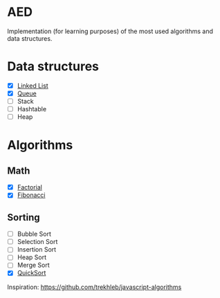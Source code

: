 # AED

Implementation (for learning purposes) of the most used algorithms and data structures.

# Data structures

- [x] [Linked List](lib/ds_singlelinkedlist1.ex)
- [x] [Queue](lib/ds_queue.ex)
- [ ] Stack
- [ ] Hashtable
- [ ] Heap

# Algorithms
## Math
  - [x] [Factorial](lib/math_factorial.ex)
  - [x] [Fibonacci](lib/math_fibonacci.ex)

## Sorting
  - [ ] Bubble Sort
  - [ ] Selection Sort
  - [ ] Insertion Sort
  - [ ] Heap Sort
  - [ ] Merge Sort
  - [x] [QuickSort](lib/sorting_quicksort.ex)

Inspiration: https://github.com/trekhleb/javascript-algorithms
